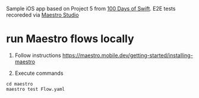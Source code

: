 Sample iOS app based on Project 5 from  [100 Days of Swift](https://www.hackingwithswift.com/100). E2E tests recoreded via [Maestro Studio](https://maestro.mobile.dev/getting-started/maestro-studio)

# run Maestro flows locally
1. Follow instructions https://maestro.mobile.dev/getting-started/installing-maestro

2. Execute commands
```
cd maestro
maestro test Flow.yaml